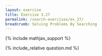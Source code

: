 ```yaml
---
layout: exercise
title: Exercise 3.27
permalink: /search-exercises/ex_27/
breadcrumb: Solving Problems By Searching
---
```


{% include mathjax_support %}

<div><i class="arrow-up loader" data-chapter="search-exercises" data-exercise="ex_27" data-rating="0"></i></div>
{% include_relative question.md %}
